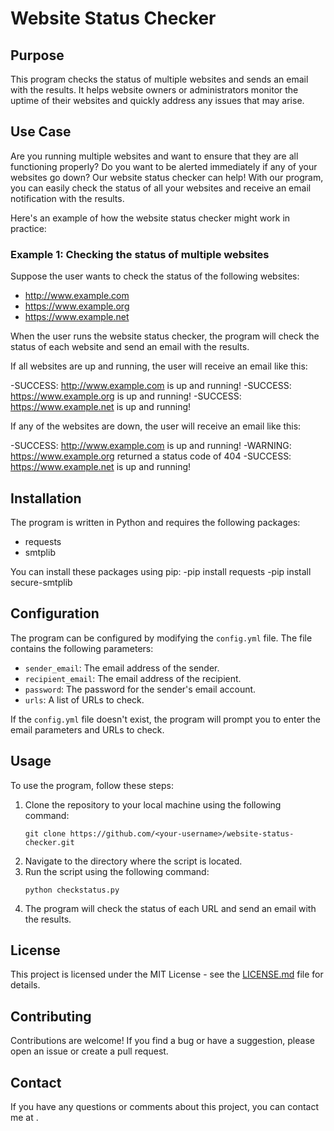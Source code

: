 # Website Status Checker

## Purpose
This program checks the status of multiple websites and sends an email with the results. It helps website owners or administrators monitor the uptime of their websites and quickly address any issues that may arise.

## Use Case
Are you running multiple websites and want to ensure that they are all functioning properly? Do you want to be alerted immediately if any of your websites go down? Our website status checker can help! With our program, you can easily check the status of all your websites and receive an email notification with the results.

Here's an example of how the website status checker might work in practice:

### Example 1: Checking the status of multiple websites
Suppose the user wants to check the status of the following websites:

- http://www.example.com
- https://www.example.org
- https://www.example.net

When the user runs the website status checker, the program will check the status of each website and send an email with the results.

If all websites are up and running, the user will receive an email like this:

-SUCCESS: http://www.example.com is up and running!
-SUCCESS: https://www.example.org is up and running!
-SUCCESS: https://www.example.net is up and running!

If any of the websites are down, the user will receive an email like this:

-SUCCESS: http://www.example.com is up and running!
-WARNING: https://www.example.org returned a status code of 404
-SUCCESS: https://www.example.net is up and running!


## Installation
The program is written in Python and requires the following packages:

- requests
- smtplib

You can install these packages using pip:
-pip install requests
-pip install secure-smtplib


## Configuration
The program can be configured by modifying the `config.yml` file. The file contains the following parameters:

- `sender_email`: The email address of the sender.
- `recipient_email`: The email address of the recipient.
- `password`: The password for the sender's email account.
- `urls`: A list of URLs to check.

If the `config.yml` file doesn't exist, the program will prompt you to enter the email parameters and URLs to check.

## Usage
To use the program, follow these steps:

1. Clone the repository to your local machine using the following command:
    ```
    git clone https://github.com/<your-username>/website-status-checker.git
    ```
2. Navigate to the directory where the script is located.
3. Run the script using the following command:
    ```
    python checkstatus.py
    ```
4. The program will check the status of each URL and send an email with the results.

## License
This project is licensed under the MIT License - see the [LICENSE.md](LICENSE.md) file for details.

## Contributing
Contributions are welcome! If you find a bug or have a suggestion, please open an issue or create a pull request.

## Contact
If you have any questions or comments about this project, you can contact me at <your-email-address>.

